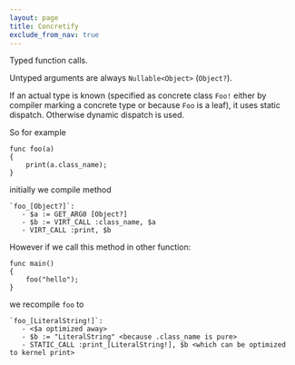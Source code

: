 ```yaml
---
layout: page
title: Concretify
exclude_from_nav: true
---
```


Typed function calls.

Untyped arguments are always `Nullable<Object>` (`Object?`).

If an actual type is known (specified as concrete class `Foo!` either by compiler marking a concrete type or because `Foo` is a leaf), it uses static dispatch. Otherwise dynamic dispatch is used.

So for example

```
func foo(a)
{
    print(a.class_name);
}
```

initially we compile method

```
`foo_[Object?]`:
   - $a := GET_ARG0 [Object?]
   - $b := VIRT_CALL :class_name, $a
   - VIRT_CALL :print, $b
```

However if we call this method in other function:

```
func main()
{
    foo("hello");
}
```

we recompile `foo` to

```
`foo_[LiteralString!]`:
   - <$a optimized away>
   - $b := "LiteralString" <because .class_name is pure>
   - STATIC_CALL :print_[LiteralString!], $b <which can be optimized to kernel print>
```
